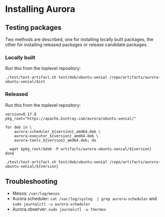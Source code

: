 # Installing Aurora

## Testing packages

Two methods are described, one for installing locally built packages, the other
for installing released packages or release candidate packages.


### Locally built

Run this from the toplevel repository:

    ./test/test-artifact.sh test/deb/ubuntu-xenial /repo/artifacts/aurora-ubuntu-xenial/dist


### Released

Run this from the toplevel repository:

    version=0.17.0
    pkg_root="https://apache.bintray.com/aurora/ubuntu-xenial/"

    for deb in \
        aurora-scheduler_${version}_amd64.deb \
        aurora-executor_${version}_amd64.deb \
        aurora-tools_${version}_amd64.deb; do

      wget $pkg_root/$deb -P artifacts/aurora-ubuntu-xenial/${version}
    done

    ./test/test-artifact.sh test/deb/ubuntu-xenial /repo/artifacts/aurora-ubuntu-xenial/${version}


## Troubleshooting

* Mesos: `/var/log/mesos`
* Aurora scheduler: `cat /var/log/syslog  | grep aurora-scheduler` and `sudo journalctl -u aurora-scheduler`
* Aurora observer: `sudo journalctl -u thermos`
